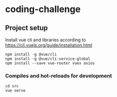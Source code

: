 # coding-challenge

## Project setup
Install vue cli and libraries according to https://cli.vuejs.org/guide/installation.html
```
npm install -g @vue/cli
npm install -g @vue/cli-service-global
npm install --save vue-router vuex axios
```

### Compiles and hot-reloads for development
```
cd src
vue serve
```
